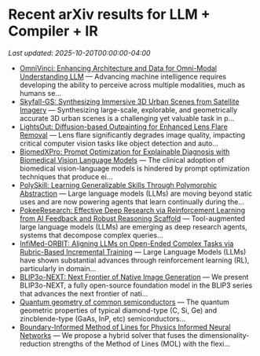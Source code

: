 # Recent arXiv results for LLM + Compiler + IR

*Last updated: 2025-10-20T00:00:00-04:00*

- [OmniVinci: Enhancing Architecture and Data for Omni-Modal Understanding
  LLM](http://arxiv.org/abs/2510.15870v1) — Advancing machine intelligence requires developing the ability to perceive across multiple modalities, much as humans se...
- [Skyfall-GS: Synthesizing Immersive 3D Urban Scenes from Satellite
  Imagery](http://arxiv.org/abs/2510.15869v1) — Synthesizing large-scale, explorable, and geometrically accurate 3D urban scenes is a challenging yet valuable task in p...
- [LightsOut: Diffusion-based Outpainting for Enhanced Lens Flare Removal](http://arxiv.org/abs/2510.15868v1) — Lens flare significantly degrades image quality, impacting critical computer vision tasks like object detection and auto...
- [BiomedXPro: Prompt Optimization for Explainable Diagnosis with
  Biomedical Vision Language Models](http://arxiv.org/abs/2510.15866v1) — The clinical adoption of biomedical vision-language models is hindered by prompt optimization techniques that produce ei...
- [PolySkill: Learning Generalizable Skills Through Polymorphic Abstraction](http://arxiv.org/abs/2510.15863v1) — Large language models (LLMs) are moving beyond static uses and are now powering agents that learn continually during the...
- [PokeeResearch: Effective Deep Research via Reinforcement Learning from
  AI Feedback and Robust Reasoning Scaffold](http://arxiv.org/abs/2510.15862v1) — Tool-augmented large language models (LLMs) are emerging as deep research agents, systems that decompose complex queries...
- [InfiMed-ORBIT: Aligning LLMs on Open-Ended Complex Tasks via
  Rubric-Based Incremental Training](http://arxiv.org/abs/2510.15859v1) — Large Language Models (LLMs) have shown substantial advances through reinforcement learning (RL), particularly in domain...
- [BLIP3o-NEXT: Next Frontier of Native Image Generation](http://arxiv.org/abs/2510.15857v1) — We present BLIP3o-NEXT, a fully open-source foundation model in the BLIP3 series that advances the next frontier of nati...
- [Quantum geometry of common semiconductors](http://arxiv.org/abs/2510.15853v1) — The quantum geometric properties of typical diamond-type (C, Si, Ge) and zincblende-type (GaAs, InP, etc) semiconductors...
- [Boundary-Informed Method of Lines for Physics Informed Neural Networks](http://arxiv.org/abs/2510.15852v1) — We propose a hybrid solver that fuses the dimensionality-reduction strengths of the Method of Lines (MOL) with the flexi...
